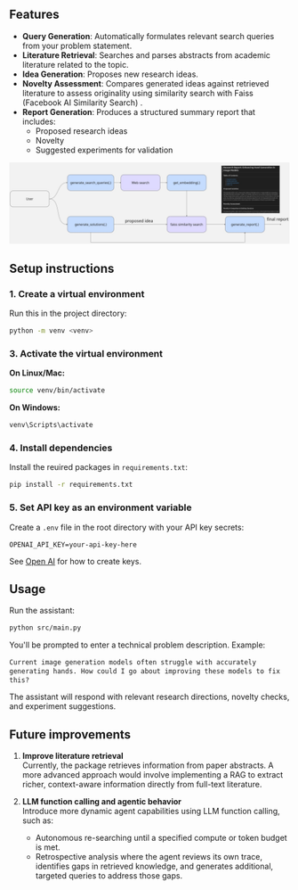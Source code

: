 ## Features
- **Query Generation**: Automatically formulates relevant search queries from your problem statement.
- **Literature Retrieval**: Searches and parses abstracts from academic literature related to the topic.
- **Idea Generation**: Proposes new research ideas.
- **Novelty Assessment**: Compares generated ideas against retrieved literature to assess originality using similarity search with Faiss (Facebook AI Similarity Search) .
- **Report Generation**: Produces a structured summary report that includes:
  - Proposed research ideas
  - Novelty 
  - Suggested experiments for validation

![alt text](solution_diagram.jpg "Title")
## Setup instructions



### 1. Create a virtual environment

Run this in the project directory:
```bash
python -m venv <venv>
```

### 3. Activate the virtual environment

**On Linux/Mac:**
```bash
source venv/bin/activate
```

**On Windows:**
```bash
venv\Scripts\activate
```

### 4. Install dependencies

Install the reuired packages in `requirements.txt`:
```bash
pip install -r requirements.txt
```
### 5. Set API key as an environment variable
Create a `.env` file in the root directory with your API key secrets:
```
OPENAI_API_KEY=your-api-key-here
```
See [Open AI](https://platform.openai.com/api-keys) for how to create keys.

## Usage

Run the assistant:
```bash
python src/main.py
```

You'll be prompted to enter a technical problem description. Example:
```
Current image generation models often struggle with accurately generating hands. How could I go about improving these models to fix this?
```

The assistant will respond with relevant research directions, novelty checks, and experiment suggestions.

## Future improvements
1. **Improve literature retrieval**  
   Currently, the package retrieves information from paper abstracts. A more advanced approach would involve implementing a RAG to extract richer, context-aware information directly from full-text literature.

2. **LLM function calling and agentic behavior**  
   Introduce more dynamic agent capabilities using LLM function calling, such as:
   - Autonomous re-searching until a specified compute or token budget is met.
   - Retrospective analysis where the agent reviews its own trace, identifies gaps in retrieved knowledge, and generates additional, targeted queries to address those gaps.
